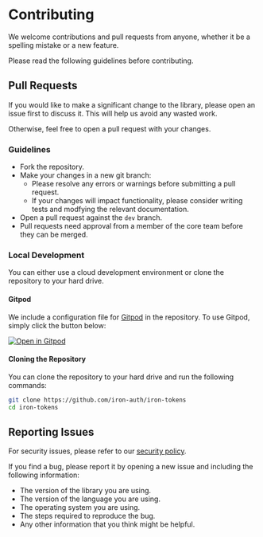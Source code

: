 # Contributing

We welcome contributions and pull requests from anyone, whether it be a spelling mistake or a new feature.

Please read the following guidelines before contributing.

## Pull Requests

If you would like to make a significant change to the library, please open an issue first to discuss it. This will help us avoid any wasted work.

Otherwise, feel free to open a pull request with your changes.

### Guidelines

- Fork the repository.
- Make your changes in a new git branch:
  - Please resolve any errors or warnings before submitting a pull request.
  - If your changes will impact functionality, please consider writing tests and modfying the relevant documentation.
- Open a pull request against the `dev` branch.
- Pull requests need approval from a member of the core team before they can be merged.

### Local Development

You can either use a cloud development environment or clone the repository to your hard drive.

#### Gitpod

We include a configuration file for [Gitpod](https://www.gitpod.io) in the repository. To use Gitpod, simply click the button below:

[![Open in Gitpod](https://gitpod.io/button/open-in-gitpod.svg)](https://gitpod.io/#https://github.com/iron-auth/iron-tokens)

#### Cloning the Repository

You can clone the repository to your hard drive and run the following commands:

```bash
git clone https://github.com/iron-auth/iron-tokens
cd iron-tokens
```

## Reporting Issues

For security issues, please refer to our [security policy](https://github.com/iron-auth/iron-tokens/blob/main/SECURITY.md).

If you find a bug, please report it by opening a new issue and including the following information:

- The version of the library you are using.
- The version of the language you are using.
- The operating system you are using.
- The steps required to reproduce the bug.
- Any other information that you think might be helpful.
